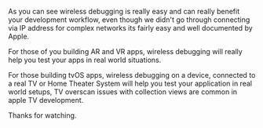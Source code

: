 As you can see wireless debugging is really easy and can really benefit your development workflow, even though we didn't go through connecting via IP address for complex networks its fairly easy and well documented by Apple.

For those of you building AR and VR apps, wireless debugging will really help you test your apps in real world situations.

For those building tvOS apps, wireless debugging on a device, connected to a real TV or Home Theater System will help you test your application in real world setups, TV overscan issues with collection views are common in apple TV development.

Thanks for watching.

